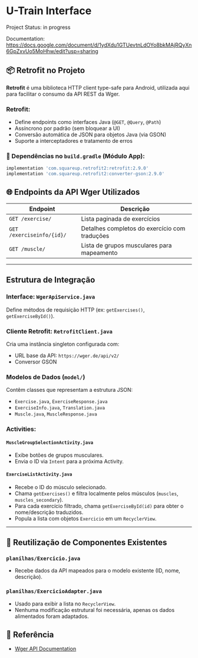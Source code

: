 <h1>U-Train Interface</h1>

Project Status:  in progress 

Documentation: https://docs.google.com/document/d/1ydXdu1GTUevtnLdOYo8bkMAjRQyXn6GpZxvUo5MoHhw/edit?usp=sharing

## 📦 Retrofit no Projeto

**Retrofit** é uma biblioteca HTTP client type-safe para Android, utilizada aqui para facilitar o consumo da API REST da Wger.

### Retrofit:

- Define endpoints como interfaces Java (`@GET`, `@Query`, `@Path`)
- Assíncrono por padrão (sem bloquear a UI)
- Conversão automática de JSON para objetos Java (via GSON)
- Suporte a interceptadores e tratamento de erros

### 📄 Dependências no `build.gradle` (Módulo App):

```gradle
implementation 'com.squareup.retrofit2:retrofit:2.9.0'
implementation 'com.squareup.retrofit2:converter-gson:2.9.0'
```

## 🌐 Endpoints da API Wger Utilizados

| Endpoint                  | Descrição                                                 |
| ------------------------- | --------------------------------------------------------- |
| `GET /exercise/`          | Lista paginada de exercícios                              |
| `GET /exerciseinfo/{id}/` | Detalhes completos do exercício com traduções             |
| `GET /muscle/`            | Lista de grupos musculares para mapeamento                |

---

## Estrutura de Integração

### Interface: `WgerApiService.java`

Define métodos de requisição HTTP (ex: `getExercises()`, `getExerciseById()`).

### Cliente Retrofit: `RetrofitClient.java`

Cria uma instância singleton configurada com:

* URL base da API: `https://wger.de/api/v2/`
* Conversor GSON

### Modelos de Dados (`model/`)

Contêm classes que representam a estrutura JSON:

* `Exercise.java`, `ExerciseResponse.java`
* `ExerciseInfo.java`, `Translation.java`
* `Muscle.java`, `MuscleResponse.java`

### Activities:

#### `MuscleGroupSelectionActivity.java`

* Exibe botões de grupos musculares.
* Envia o ID via `Intent` para a próxima Activity.

#### `ExerciseListActivity.java`

* Recebe o ID do músculo selecionado.
* Chama `getExercises()` e filtra localmente pelos músculos (`muscles`, `muscles_secondary`).
* Para cada exercício filtrado, chama `getExerciseById(id)` para obter o nome/descrição traduzidos.
* Popula a lista com objetos `Exercicio` em um `RecyclerView`.

---

## 🔁 Reutilização de Componentes Existentes

### `planilhas/Exercicio.java`

* Recebe dados da API mapeados para o modelo existente (ID, nome, descrição).

### `planilhas/ExercicioAdapter.java`

* Usado para exibir a lista no `RecyclerView`.
* Nenhuma modificação estrutural foi necessária, apenas os dados alimentados foram adaptados.

## 🔗 Referência

* [Wger API Documentation](https://wger.de/api/v2/)
